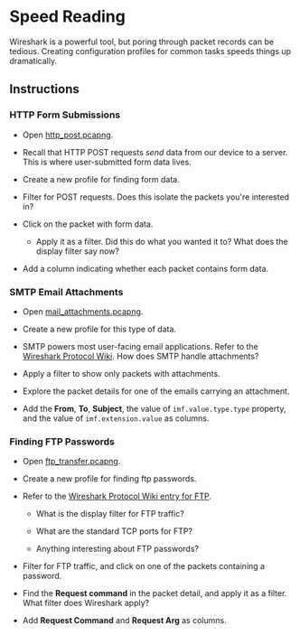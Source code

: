 # Speed Reading

Wireshark is a powerful tool, but poring through packet records can be tedious. Creating configuration profiles for common tasks speeds things up dramatically.

## Instructions

### HTTP Form Submissions

- Open [http_post.pcapng](Captures/http_post.pcapng).

- Recall that HTTP POST requests *send* data from our device to a server. This is where user-submitted form data lives.

- Create a new profile for finding form data.

- Filter for POST requests. Does this isolate the packets you're interested in?

- Click on the packet with form data.

  - Apply it as a filter. Did this do what you wanted it to? What does the display filter say now?

- Add a column indicating whether each packet contains form data.

### SMTP Email Attachments

- Open [mail_attachments.pcapng](Captures/mail_attachments.pcapng).

- Create a new profile for this type of data.

- SMTP powers most user-facing email applications. Refer to the [Wireshark Protocol Wiki](https://wiki.wireshark.org/SMTP). How does SMTP handle attachments?

- Apply a filter to show only packets with attachments.

- Explore the packet details for one of the emails carrying an attachment.

- Add the **From**, **To**, **Subject**, the value of `imf.value.type.type` property, and the value of `imf.extension.value` as columns.

### Finding FTP Passwords

- Open [ftp_transfer.pcapng](Captures/ftp_transfer.pcapng).

- Create a new profile for finding ftp passwords.

- Refer to the [Wireshark Protocol Wiki entry for FTP](https://wiki.wireshark.org/FTP).

  - What is the display filter for FTP traffic?

  - What are the standard TCP ports for FTP?

  - Anything interesting about FTP passwords?

- Filter for FTP traffic, and click on one of the packets containing a password.

- Find the **Request command** in the packet detail, and apply it as a filter. What filter does Wireshark apply?

- Add **Request Command** and **Request Arg** as columns.
